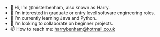 - 👋 Hi, I’m @misterbenham, also known as Harry.
- 👀 I’m interested in graduate or entry level software engineering roles.
- 🌱 I’m currently learning Java and Python.
- 💞️ I’m looking to collaborate on beginner projects.
- 📫 How to reach me: harrybenham@hotmail.co.uk

<!---
misterbenham/misterbenham is a ✨ special ✨ repository because its `README.md` (this file) appears on your GitHub profile.
You can click the Preview link to take a look at your changes.
--->
